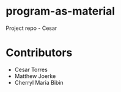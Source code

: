 # program-as-material
Project repo - Cesar

# Contributors
* Cesar Torres
* Matthew Joerke
* Cherryl Maria Bibin
